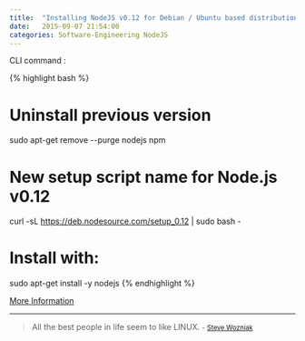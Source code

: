 ```yaml
---
title:  "Installing NodeJS v0.12 for Debian / Ubuntu based distributions"
date:   2015-09-07 21:54:00
categories: Software-Engineering NodeJS
---
```


CLI command :

{% highlight bash %}
# Uninstall previous version
sudo apt-get remove --purge nodejs npm

# New setup script name for Node.js v0.12
curl -sL https://deb.nodesource.com/setup_0.12 | sudo bash -

# Install with:
sudo apt-get install -y nodejs
{% endhighlight %}

[More Information](https://nodesource.com/blog/nodejs-v012-iojs-and-the-nodesource-linux-repositories)


---
> All the best people in life seem to like LINUX. 
> <small>- [Steve Wozniak](http://www.brainyquote.com/quotes/quotes/s/stevewozni349896.html)</small>
